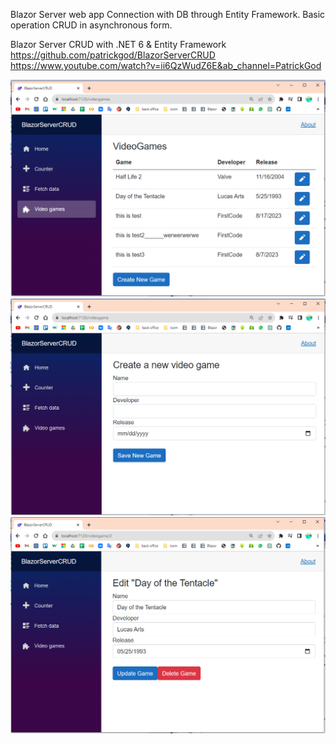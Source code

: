 Blazor Server web app
Connection with DB through Entity Framework. Basic operation CRUD in asynchronous form.

Blazor Server CRUD with .NET 6 & Entity Framework
https://github.com/patrickgod/BlazorServerCRUD
https://www.youtube.com/watch?v=ii6QzWudZ6E&ab_channel=PatrickGod

![Capture1](Description/Capture1.PNG)
![Capture2](Description/Capture2.PNG)
![Capture3](Description/Capture3.PNG)
